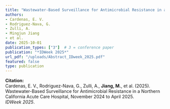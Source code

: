 ```yaml
---
title: "Wastewater-Based Surveillance for Antimicrobial Resistance in a Northern California Acute Care Hospital, November 2024 to April 2025"
authors:
- Cardenas, E. V.
- Rodriguez-Nava, G.
- Zulli, A.
- Mingjun Jiang
- et al.
date: 2025-10-01  
publication_types: ["3"]  # 3 = conference paper
publication: "*IDWeek 2025*"
url_pdf: "/uploads/Abstract_IDweek_2025.pdf"
featured: false
type: publication
---
```


**Citation:**  
Cardenas, E. V., Rodriguez-Nava, G., Zulli, A., **Jiang, M.**, et al. (2025).  
Wastewater-Based Surveillance for Antimicrobial Resistance in a Northern California Acute Care Hospital, November 2024 to April 2025.  
*IDWeek 2025*.
